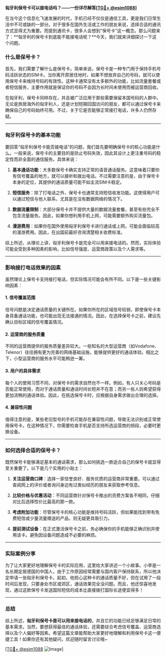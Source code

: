 **匈牙利保号卡可以接电话吗？——一份详尽解答[[TG💪+ @esim1088](https://t.me/s/esim1088)]**

在当今这个信息化飞速发展的时代，手机已经不仅仅是通信工具，更是我们日常生活中不可或缺的一部分。对于很多在国外生活或工作的朋友来说，选择合适的通讯方式显得尤为重要。而提到通讯卡，很多人会想到“保号卡”这一概念。那么问题来了：**匈牙利的保号卡到底能不能接电话呢？**今天，我们就来详细探讨一下这个问题。

### 什么是保号卡？

首先，我们需要了解什么是保号卡。简单来说，保号卡是一种专门用于保持手机号码活跃状态的SIM卡。当你离开原居住地时，如果不想放弃自己的号码，就可以使用保号卡来维持号码的有效性。这种卡通常没有太多额外的功能，比如流量套餐或者短信服务，主要作用就是保证你的号码不会因为长时间未使用而被运营商回收。

在匈牙利，保号卡同样存在，并且被广泛应用于那些需要保留本国号码的人群中。无论是旅居海外的匈牙利人，还是计划短期回国访问的朋友，都可以通过保号卡来确保自己的号码始终可用。不过，关于它是否能够正常接打电话，许多人仍然存疑。

---

### 匈牙利保号卡的基本功能

要回答“匈牙利保号卡能否接电话”的问题，我们首先要明确保号卡的核心功能是什么。一般来说，保号卡的主要目的是防止号码失效，因此其设计上更注重号码的稳定性而非全面的通信服务。具体来说：

1. **基本通话功能**：大多数保号卡确实支持正常的语音通话服务。这意味着只要你有信号覆盖的地方，就可以接听和拨出电话。不过需要注意的是，由于保号卡本身的定位，其提供的通话质量可能不如主流SIM卡稳定。
   
2. **短信服务**：除了打电话之外，保号卡也通常支持短信收发功能。这使得用户可以通过短信与他人联系，尤其是在没有数据网络的情况下。

3. **数据流量限制**：大部分保号卡并不提供大量的数据流量套餐，甚至有些完全不包含流量服务。因此，如果你想利用手机上网，可能需要额外购买流量包。

4. **漫游费用**：如果你在国外使用匈牙利保号卡进行通话或上网，可能会面临较高的漫游费用。因此，在出国前最好咨询清楚相关收费标准。

综上所述，从理论上讲，匈牙利保号卡是完全可以用来接电话的。然而，实际体验可能会受到多种因素的影响，比如信号强度、运营商政策以及个人需求等。

---

### 影响接打电话效果的因素

虽然理论上保号卡支持接打电话，但实际情况可能会有所不同。以下是一些关键影响因素：

#### 1. 信号覆盖范围
信号问题是决定通话质量的关键所在。如果你所在的区域信号较弱，即使保号卡本身具备通话功能，也可能出现无法接通的情况。因此，在选择保号卡之前，建议先确认目标区域的信号覆盖情况。

#### 2. 运营商的服务质量
不同的运营商提供的服务质量差异较大。一些知名的大型运营商（如Vodafone、Telenor）往往拥有更为完善的网络基础设施，能够提供更好的通话体验。相比之下，小型运营商的服务水平可能稍逊一筹。

#### 3. 用户的具体需求
每个人的使用习惯不同，对保号卡的需求自然也不一样。例如，有人只关心号码是否能正常使用，而对于通话质量和通话时间长短并不在意；而另一些人则希望获得更加流畅的通话体验。因此，在挑选保号卡时，应根据自身需求做出合理的选择。

#### 4. 兼容性问题
值得注意的是，某些老旧型号的手机可能存在兼容性问题，导致无法识别或正常使用保号卡。在这种情况下，你需要检查手机是否支持所选运营商的频段，必要时更换设备。

---

### 如何选择合适的保号卡？

既然保号卡能够满足基本的通话需求，那么如何挑选一款适合自己的保号卡就显得至关重要了。以下是几个实用的小贴士：

1. **关注运营商口碑**：选择一家信誉良好、服务优质的运营商非常重要。可以通过查阅网上的评价或者询问身边有过类似经历的朋友来获取参考信息。

2. **比较价格与优惠活动**：不同运营商针对保号卡推出的资费方案各不相同，仔细对比后选择性价比最高的那一款。

3. **考虑附加功能**：尽管保号卡的核心功能是维持号码活跃，但如果能找到带有免费短信或少量流量赠送的产品，则无疑更具吸引力。

4. **提前测试设备**：在正式激活保号卡之前，务必确保你的手机能够正确识别并使用该卡。避免因设备问题造成不必要的麻烦。

---

### 实际案例分享

为了让大家更好地理解保号卡的实际应用，这里给大家讲述一个小故事。小李是一名长期定居德国的中国人，由于工作原因经常需要与国内客户保持联系，所以他决定申请一张匈牙利保号卡。起初，他担心这种卡的通话质量不好，但在试用了一段时间后发现，只要身处市区或郊区，通话效果完全没问题。而且，他还惊喜地发现，通过这款保号卡发送国际短信的成本比直接拨打国际长途便宜得多！

---

### 总结

综上所述，**匈牙利保号卡是可以用来接电话的**，并且它的功能已经足够满足日常的基本需求。当然，要想获得最佳的通话体验，还需要综合考虑信号覆盖、运营商选择以及个人偏好等因素。希望这篇文章能帮助大家更好地理解和利用保号卡这一便捷工具！如果你还有其他疑问，欢迎随时留言讨论哦~

[[TG💪+ @esim1088](https://t.me/s/esim1088) ![Image](https://i.postimg.cc/4NQfJmqS/Snipaste-2025-05-13-00-14-12.png)]